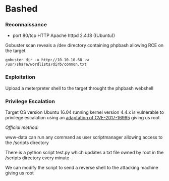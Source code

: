 # Bashed

### Reconnaissance

- port 80/tcp HTTP Apache httpd 2.4.18 ((Ubuntu))

Gobuster scan reveals a /dev directory containing phpbash allowing RCE on the target

`gobuster dir -u http://10.10.10.68 -w /usr/share/wordlists/dirb/common.txt`

### Exploitation

Upload a meterpreter shell to the target throught the phpbash webshell

### Privilege Escalation

Target OS version Ubuntu 16.04 running kernel version 4.4.x is vulnerable to privilege escalation using 
an [adaptation of CVE-2017-16995](https://ricklarabee.blogspot.com/2018/07/ebpf-and-analysis-of-get-rekt-linux.html) giving us root

*Official method:*

www-data can run any command as user scriptmanager allowing access to the /scripts directory

There is a python script test.py which updates a txt file owned by root in the /scripts directory every minute

We can modify the script to send a reverse shell to the attacking machine giving us root
